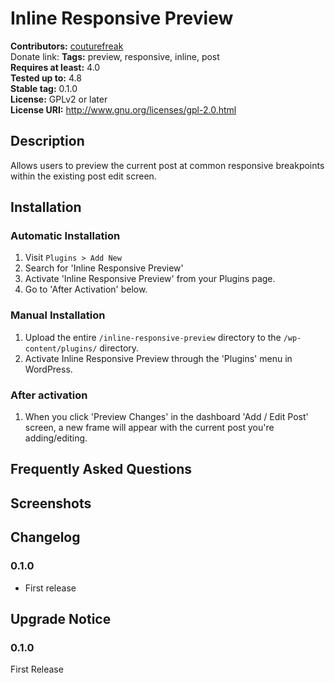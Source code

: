 # Inline Responsive Preview #
**Contributors:** [couturefreak](https://profiles.wordpress.org/couturefreak)  
Donate link:
**Tags:**              preview, responsive, inline, post  
**Requires at least:** 4.0  
**Tested up to:**      4.8  
**Stable tag:**        0.1.0  
**License:**           GPLv2 or later  
**License URI:**       http://www.gnu.org/licenses/gpl-2.0.html  

## Description ##

Allows users to preview the current post at common responsive breakpoints within the existing post edit screen.

## Installation ##

### Automatic Installation ###

1. Visit `Plugins > Add New`
2. Search for 'Inline Responsive Preview'
3. Activate 'Inline Responsive Preview' from your Plugins page.
4. Go to 'After Activation' below.

### Manual Installation ###

1. Upload the entire `/inline-responsive-preview` directory to the `/wp-content/plugins/` directory.
2. Activate Inline Responsive Preview through the 'Plugins' menu in WordPress.

### After activation ###

1. When you click 'Preview Changes' in the dashboard 'Add / Edit Post' screen, a new frame will appear with the current post
you're adding/editing.

## Frequently Asked Questions ##


## Screenshots ##


## Changelog ##

### 0.1.0 ###
* First release

## Upgrade Notice ##

### 0.1.0 ###
First Release
